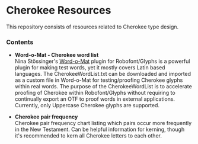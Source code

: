 # Cherokee Resources
This repository consists of resources related to Cherokee type design.

### Contents
* **Word-o-Mat - Cherokee word list**<br>
Nina Stössinger's [Word-o-Mat](https://github.com/ninastoessinger/word-o-mat) plugin for Robofont/Glyphs is a powerful plugin for making test words, yet it mostly covers Latin based languages. The CherokeeWordList.txt can be downloaded and imported as a custom file in Word-o-Mat for testing/proofing Cherokee glyphs within real words. The purpose of the CherokeeWordList is to accelerate proofing of Cherokee within Robofont/Glyphs without requiring to continually export an OTF to proof words in external  applications. Currently, only Uppercase Cherokee glyphs are supported. 

* **Cherokee pair frequency**<br>
Cherokee pair frequency chart listing which pairs occur more frequently in the New Testament. Can be helpful information for kerning, though it's recommended to kern all Cherokee letters to each other.
